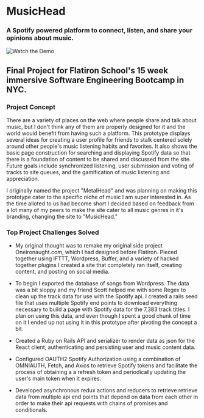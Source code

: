 # MusicHead

### A Spotify powered platform to connect, listen, and share your opinions about music.

![Watch the Demo](/demo.gif)

## Final Project for Flatiron School's 15 week immersive Software Engineering Bootcamp in NYC.

### Project Concept

There are a variety of places on the web where people share and talk about music, but I don't think any of them are properly designed for it and the world would benefit from having such a platform.  This prototype displays several ideas for creating a user profile for friends to stalk centered solely around other people's music listening habits and favorites. It also shows the basic page construction for searching and displaying Spotify data so that there is a foundation of content to be shared and discussed from the site.  Future goals include synchronized listening, user submission and voting of tracks to site queues, and the gamification of music listening and appreciation.

I originally named the project "MetalHead" and was planning on making this prototype cater to the specific niche of music I am super interested in.  As the time alloted to us had become short I decided based on feedback from a lot many of my peers to make the site cater to all music genres in it's branding, changing the site to "MusicHead."

### Top Project Challenges Solved

+ My original thought was to remake my original side project Oneironaught.com, which I had designed before Flatiron. Pieced together using IFTTT, Wordpress, Buffer, and a variety of hacked together plugins I created a site that completely ran itself, creating content, and posting on social media.  

+ To begin I exported the database of songs from Wordpress. The data was a bit sloppy and my friend Scott helped me with some Regex to clean up the track data for use with the Spotify api. I created a rails seed file that uses multiple Spotify end points to download everything necessary to build a page with Spotify data for the 7,383 track titles. I plan on using this data, and even though I spent a good chunk of time on it I ended up not using it in this prototype after pivoting the concept a bit.

+ Created a Ruby on Rails API and serializer to render data as json for the React client, authenticating and persisting user and music content data.

+ Configured OAUTH2 Spotify Authorization using a combination of OMNIAUTH, Fetch, and Axios to retrieve Spotify tokens and facilitate the process of obtaining a a refresh token and periodically updating the user's main token when it expires.

+ Developed asynchronous redux actions and reducers to retrieve retrieve data from multiple api end points that depend on data from each other in order to make their api requests with chains of promises and conditionals.
